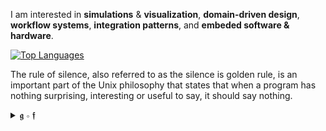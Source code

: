 I am interested in  __simulations__ & __visualization__, __domain-driven design__, __workflow systems__, __integration patterns__, and __embeded software & hardware__.

[![Top Languages](https://github-readme-stats.vercel.app/api/top-langs/?username=groundf&langs_count=10&layout=compact&hide=html,css,jupyter%20notebook,batchfile,shell,smarty,dockerfile)](https://github.com/groundf/github-readme-stats)

The rule of silence, also referred to as the silence is golden rule, is an important part of the Unix philosophy that states that when a program has nothing surprising, interesting or useful to say, it should say nothing.
 
<details>
  <summary>𝖌 ∘ 𝖋</summary>
  The 𝖌 ∘ 𝖋 is read as "g of f", "g after f", "g circle f", "g round f", "g about f", "g composed with f", "g following f", "f then g", or "g on f".
</details>


